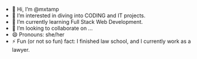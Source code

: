 - 👋 Hi, I’m @mxtamp
- 👀 I’m interested in diving into CODING and IT projects.
- 🌱 I’m currently learning Full Stack Web Development.
- 💞️ I’m looking to collaborate on ...
- 😄 Pronouns: she/her
- ⚡ Fun (or not so fun) fact: I finished law school, and I currently work as a lawyer. 

<!---
mxtamp/mxtamp is a ✨ special ✨ repository because its `README.md` (this file) appears on your GitHub profile.
You can click the Preview link to take a look at your changes.
--->
